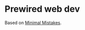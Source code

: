 # Prewired web dev

Based on [Minimal Mistakes](https://mmistakes.github.io/minimal-mistakes/docs/quick-start-guide/).

